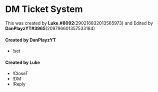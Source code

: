 # DM Ticket System 
This was created by **Luke.#8092**(290216832013565973)
and Edited by **DanPlayzYT#3965**(209796601357533184)

#### Created by DanPlayzYT
* !set

#### Created by Luke
* !CloseT
* !DM
* !Reply
